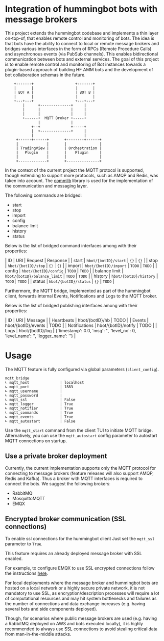 # Integration of hummingbot bots with message brokers

This project extends the hummingbot codebase and implements a thin
layer on-top-of, that enables remote control and monitoring of bots.
The idea is that bots have the ability to connect to local or remote message
brokers and bridges various interfaces in the form of RPCs (Remote Procedure Calls)
and asynchronous events (via PubSub channels). This enables bidirectional
communication between bots and external services.
The goal of this project is to enable remote control and monitoring of Bot
instances towards a plugin-based approach of building HF AMM bots and the
development of bot collaboration schemas in the future.

```
    +-------+                   +-------+
    |       |                   |       |
    | BOT A |                   | BOT B |
    |       |                   |       |
    +---+---+                   +---+---+
        |      +--------------+     |
        |      |              |     |
        |      |              |     |
        +------+  MQTT Broker +-----+
               |              |
            +--+              +-----+
            |  +--------------+     |
            |                       |
     +------+------+       +--------+------+
     |             |       |               |
     | TradingView |       | Orchestration |
     |   Plugin    |       |    Plugin     |
     |             |       |               |
     +-------------+       +---------------+

```

In the context of the current project the MQTT protocol is supported, though
extending to support more protocols, such as AMQP and Redis, was taken into
account. The [commlib](https://github.com/robotics-4-all/commlib-py/tree/v2)
library is used for the implementation of the communication and messaging layer.

The following commands are bridged:

- start
- stop
- import
- config
- balance limit
- history
- status

Below is the list of bridged command interfaces among with their properties:

| ID | URI | Request | Response |
| start | `hbot/{botID}/start` | `{}` | `{}` |
| stop | `hbot/{botID}/stop` | `{}` | `{}` |
| import | `hbot/{botID}/import` | `TODO` | `TODO` |
| config | `hbot/{botID}/config` | `TODO` | `TODO` |
| balance limit | `hbot/{botID}/balance_limit` | `TODO` | `TODO` |
| history | `hbot/{botID}/history` | `TODO` | `TODO` |
| status | `hbot/{botID}/status` | `{}` | `TODO` |

Furthermore, the MQTT bridge, implemented as part of the hummingbot client,
forwards internal Events, Notifications and Logs to the MQTT broker.

Below is the list of bridged publishing interfaces among with their properties:

| ID | URI | Message |
| Heartbeats | hbot/{botID}/hb | TODO |
| Events | hbot/{botID}/events | TODO |
| Notifications | hbot/{botID}/notify | TODO |
| Logs | hbot/{botID}/log | {'timestamp': 0.0, 'msg': '', 'level_no': 0, 'level_name': '', 'logger_name': ''} |

# Usage

The MQTT feature is fully configured via global parameters (`client_config`).

```
mqtt_bridge
∟ mqtt_host              | localhost
∟ mqtt_port              | 1883
∟ mqtt_username          | 
∟ mqtt_password          |
∟ mqtt_ssl               | False
∟ mqtt_logger            | True
∟ mqtt_notifier          | True
∟ mqtt_commands          | True
∟ mqtt_events            | True
∟ mqtt_autostart         | False
```

Use the `mqtt_start` command from the client TUI to initiate MQTT bridge.
Alternatively, you can use the `mqtt_autostart` config parameter to autostart
MQTT connections on startup.


## Use a private broker deployment

Currently, the current implementation supports only the MQTT protocol for 
connecting to message brokers (feature releases will also support AMQP, Redis and Kafka).
Thus a broker with MQTT interfaces is required to connect the bots.
We suggest the following brokers:

- RabbitMQ
- MosquittoMQTT
- EMQX


## Encrypted broker communication (SSL connections)

To enable ssl connections for the hummingbot client Just set the `mqtt_ssl` parameter to `True`.

This feature requires an already deployed message broker with SSL enabled.

For example, to configure EMQX to use SSL encrypted connections follow the instructions 
[here](https://www.emqx.com/en/blog/emqx-server-ssl-tls-secure-connection-configuration-guide).

For local deployments where the message broker and hummingbot bots are hosted on 
a local network or a highly secure private network, it is not mandatory to use SSL, as encryption/description processes
will require a lot of computational resources and may hit system bottlenecks and failures as the number of connections
and data exchange increases (e.g. having several bots and side components deployed).

Though, for scenarios where public message brokers are used (e.g. having a RabbitMQ deployed on AWS and bots executed locally),
it is highly recommended to always use SSL connections to avoid stealing critical data from man-in-the-middle attacks.
